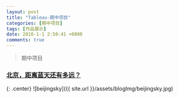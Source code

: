 ```yaml
---
layout: post
title: "Tableau-期中项目"
categories: [期中项目]
tags: [作品展示]
date: 2018-1-1 2:50:41 +0800
comments: true
---
```

> 期中项目
### [北京，距离蓝天还有多远？](https://sunsipan.github.io/middle-term/Tableau.html)
{: .center}
![beijingsky]({{ site.url }}/assets/blogImg/beijingsky.jpg)
